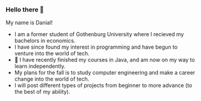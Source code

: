 ### Hello there 👋

My name is Danial!

- I am a former student of Gothenburg University where I recieved my bachelors in economics.
- I have since found my interest in programming and have begun to venture into the world of tech.
- 🔭 I have recently finished my courses in Java, and am now on my way to learn independently.
- My plans for the fall is to study computer engineering and make a career change into the world of tech.
- I will post different types of projects from beginner to more advance (to the best of my ability).

